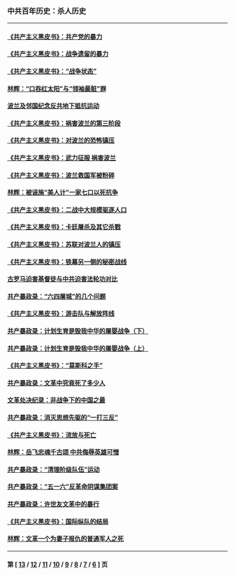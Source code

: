 ### 中共百年历史：杀人历史
---
#### [《共产主义黑皮书》：共产党的暴力](../../pages/nf1176106/n11111163.md) 
#### [《共产主义黑皮书》：战争遗留的暴力](../../pages/nf1176106/n11088985.md) 
#### [《共产主义黑皮书》：“战争状态”](../../pages/nf1176106/n11067537.md) 
#### [林辉：“口吞红太阳”与“领袖最脏”罪](../../pages/nf1176106/n11093693.md) 
#### [波兰及邻国纪念反共地下抵抗运动](../../pages/nf1176106/n11090856.md) 
#### [《共产主义黑皮书》：祸害波兰的第三阶段](../../pages/nf1176106/n11067532.md) 
#### [《共产主义黑皮书》：对波兰的恐怖镇压](../../pages/nf1176106/n11060683.md) 
#### [《共产主义黑皮书》：武力征服 祸害波兰](../../pages/nf1176106/n11049918.md) 
#### [《共产主义黑皮书》：波兰救国军被粉碎](../../pages/nf1176106/n11045149.md) 
#### [林辉：被诬施“美人计”一家七口以死抗争](../../pages/nf1176106/n11049930.md) 
#### [《共产主义黑皮书》：二战中大规模驱逐人口](../../pages/nf1176106/n11044645.md) 
#### [《共产主义黑皮书》：卡廷屠杀及其它杀戮](../../pages/nf1176106/n11038216.md) 
#### [《共产主义黑皮书》：苏联对波兰人的镇压](../../pages/nf1176106/n11023887.md) 
#### [《共产主义黑皮书》：铁幕另一侧的秘密战线](../../pages/nf1176106/n11010576.md) 
#### [古罗马迫害基督徒与中共迫害法轮功对比](../../pages/nf1176106/n11010938.md) 
#### [共产暴政录：“六四屠城”的几个问题](../../pages/nf1176106/n11010920.md) 
#### [《共产主义黑皮书》：游击队与解放阵线](../../pages/nf1176106/n11002598.md) 
#### [共产暴政录：计划生育是毁我中华的屠婴战争（下）](../../pages/nf1176106/n11010874.md) 
#### [共产暴政录：计划生育是毁我中华的屠婴战争（上）](../../pages/nf1176106/n11010192.md) 
#### [《共产主义黑皮书》：“莫斯科之手”](../../pages/nf1176106/n10975294.md) 
#### [共产暴政录：文革中究竟死了多少人](../../pages/nf1176106/n11000879.md) 
#### [文革处决纪录：非战争下的中国之最](../../pages/nf1176106/n11000755.md) 
#### [共产暴政录：消灭思想先驱的“一打三反”](../../pages/nf1176106/n11000789.md) 
#### [《共产主义黑皮书》：流放与死亡](../../pages/nf1176106/n10920295.md) 
#### [林辉：岳飞忠魂千古颂 中共侮辱英雄可憎](../../pages/nf1176106/n10990583.md) 
#### [共产暴政录：“清理阶级队伍”运动](../../pages/nf1176106/n10989886.md) 
#### [共产暴政录：“五一六”反革命阴谋集团案](../../pages/nf1176106/n10979206.md) 
#### [共产暴政录：许世友文革中的暴行](../../pages/nf1176106/n10979189.md) 
#### [《共产主义黑皮书》：国际纵队的结局](../../pages/nf1176106/n10920289.md) 
#### [林辉：文革一个为妻子报仇的普通军人之死](../../pages/nf1176106/n10966582.md) 

---
#### 第 [ [13](./13.md) / [12](./12.md) / [11](./11.md) / [10](./10.md) / [9](./9.md) / [8](./8.md) / [7](./7.md) / [6](./6.md) ] 页
